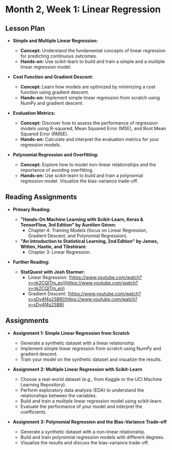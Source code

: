 # Month 2, Week 1: Linear Regression

## Lesson Plan

*   **Simple and Multiple Linear Regression:**
    *   **Concept:** Understand the fundamental concepts of linear regression for predicting continuous outcomes.
    *   **Hands-on:** Use scikit-learn to build and train a simple and a multiple linear regression model.

*   **Cost Function and Gradient Descent:**
    *   **Concept:** Learn how models are optimized by minimizing a cost function using gradient descent.
    *   **Hands-on:** Implement simple linear regression from scratch using NumPy and gradient descent.

*   **Evaluation Metrics:**
    *   **Concept:** Discover how to assess the performance of regression models using R-squared, Mean Squared Error (MSE), and Root Mean Squared Error (RMSE).
    *   **Hands-on:** Calculate and interpret the evaluation metrics for your regression models.

*   **Polynomial Regression and Overfitting:**
    *   **Concept:** Explore how to model non-linear relationships and the importance of avoiding overfitting.
    *   **Hands-on:** Use scikit-learn to build and train a polynomial regression model. Visualize the bias-variance trade-off.

## Reading Assignments

*   **Primary Reading:**
    *   **"Hands-On Machine Learning with Scikit-Learn, Keras & TensorFlow, 3rd Edition" by Aurélien Géron:**
        *   Chapter 4: Training Models (focus on Linear Regression, Gradient Descent, and Polynomial Regression).
    *   **"An Introduction to Statistical Learning, 2nd Edition" by James, Witten, Hastie, and Tibshirani:**
        *   Chapter 3: Linear Regression.

*   **Further Reading:**
    *   **StatQuest with Josh Starmer:**
        *   Linear Regression: [https://www.youtube.com/watch?v=nk2CQITm_eo](https://www.youtube.com/watch?v=nk2CQITm_eo)
        *   Gradient Descent: [https://www.youtube.com/watch?v=sDv4f4s2SB8](https://www.youtube.com/watch?v=sDv4f4s2SB8)

## Assignments

*   **Assignment 1: Simple Linear Regression from Scratch**
    *   Generate a synthetic dataset with a linear relationship.
    *   Implement simple linear regression from scratch using NumPy and gradient descent.
    *   Train your model on the synthetic dataset and visualize the results.

*   **Assignment 2: Multiple Linear Regression with Scikit-Learn**
    *   Choose a real-world dataset (e.g., from Kaggle or the UCI Machine Learning Repository).
    *   Perform exploratory data analysis (EDA) to understand the relationships between the variables.
    *   Build and train a multiple linear regression model using scikit-learn.
    *   Evaluate the performance of your model and interpret the coefficients.

*   **Assignment 3: Polynomial Regression and the Bias-Variance Trade-off**
    *   Generate a synthetic dataset with a non-linear relationship.
    *   Build and train polynomial regression models with different degrees.
    *   Visualize the results and discuss the bias-variance trade-off.
